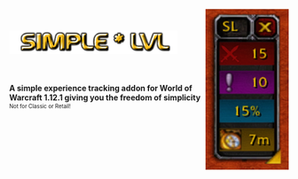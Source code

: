 <img src="Screenshots/tracker.png" width="150" style="float: right;" alt="Tracker Image">

<h1>
    <img src="Screenshots/title.png" width="304" style="float: left;" alt="SimpleLvl">
    <div style="clear: left; width: auto; overflow: hidden;">&nbsp;</div>
</h1>

<p>
    <strong>A simple experience tracking addon for World of Warcraft 1.12.1 giving you the freedom of simplicity</strong>
    <br><sup><small>Not for Classic or Retail!</small></sup>
</p>
